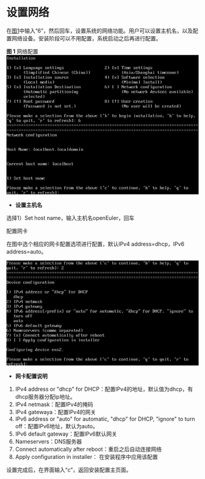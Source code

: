 # 设置网络<a name="ZH-CN_TOPIC_0187280616"></a>

在[图1](进入安装界面-0.md#zh-cn_topic_0155778949_zh-cn_topic_0151920777_fcabdc4c637504f26ac19e9c99f288111)中输入“6”，然后回车，设置系统的网络功能。用户可以设置主机名，以及配置网络设备。安装阶段可以不用配置，系统启动之后再进行配置。

**图 1**  网络配置<a name="fig09419437516"></a>  
![](figures/网络配置.png "网络配置")

-   **设置主机名**

选择1）Set host name，输入主机名openEuler，回车

配置网卡

在图中选个相应的网卡配置选项进行配置，默认IPv4 address=dhcp，IPv6 address=auto。

![](figures/22.png)

-   **网卡配置说明**

1.  IPv4 address or "dhcp" for DHCP：配置IPv4的地址，默认值为dhcp，有dhcp服务器分配ip地址。
2.  IPv4 netmask：配置IPv4的掩码
3.  IPv4 gatewaya：配置IPv4的网关
4.  IPv6 address  or "auto" for automatic, "dhcp" for DHCP, "ignore" to turn off：配置IPv6地址，默认为auto。
5.  IPv6 default gateway：配置IPv6默认网关
6.  Nameservers：DNS服务器
7.  Connect automatically after reboot：重启之后自动连接网络
8.  Apply configuration in installer： 在安装程序中应用该配置

设置完成后，在界面输入“c”，返回安装配置主页面。


